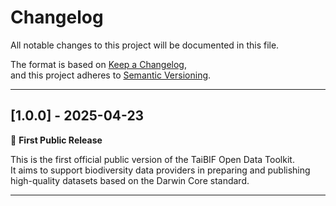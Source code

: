 # Changelog

All notable changes to this project will be documented in this file.

The format is based on [Keep a Changelog](https://keepachangelog.com/en/1.0.0/),  
and this project adheres to [Semantic Versioning](https://semver.org/spec/v2.0.0.html).

---

## [1.0.0] - 2025-04-23

🎉 **First Public Release**

This is the first official public version of the TaiBIF Open Data Toolkit.  
It aims to support biodiversity data providers in preparing and publishing high-quality datasets based on the Darwin Core standard.

---

